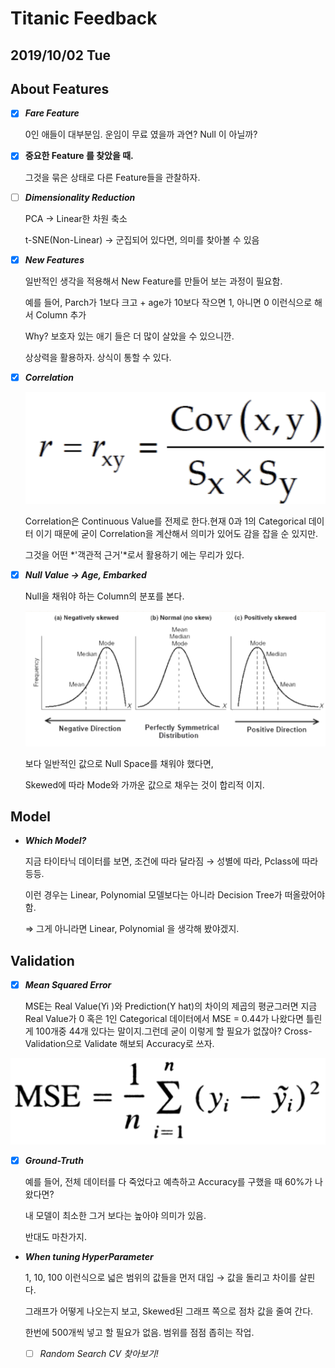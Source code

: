 # Titanic Feedback

## 2019/10/02 Tue

## About Features

- [x]  ***Fare Feature***

    0인 애들이 대부분임. 운임이 무료 였을까 과연? Null 이 아닐까?

- [x]  **중요한 Feature 를 찾았을 때.**

    그것을 묶은 상태로 다른 Feature들을 관찰하자.

- [ ]  ***Dimensionality Reduction***

    PCA → Linear한 차원 축소

    t-SNE(Non-Linear) → 군집되어 있다면, 의미를 찾아볼 수 있음

- [x]  ***New Features***

    일반적인 생각을 적용해서 New Feature를 만들어 보는 과정이 필요함.

    예를 들어, Parch가 1보다 크고 + age가 10보다 작으면 1, 아니면 0 이런식으로 해서 Column 추가

    Why? 보호자 있는 애기 들은 더 많이 살았을 수 있으니깐.

    상상력을 활용하자. 상식이 통할 수 있다.

- [x]  ***Correlation***

    ![](Untitled-3d99aaa2-c4bb-4eea-b6bc-7f3f10b8063b.png)

    Correlation은 Continuous Value를 전제로 한다.현재 0과 1의 Categorical 데이터 이기 때문에 굳이 Correlation을 계산해서 의미가 있어도 감을 잡을 순 있지만.

    그것을 어떤 *'객관적 근거'*로서 활용하기 에는 무리가 있다.

- [x]  ***Null Value → Age, Embarked***

    Null을 채워야 하는 Column의 분포를 본다.

    ![](Untitled-4927bd4f-ae32-4701-8d6c-1fc25915081e.png)

    보다 일반적인 값으로 Null Space를 채워야 했다면,

    Skewed에 따라 Mode와 가까운 값으로 채우는 것이 합리적 이지.

## Model

- ***Which Model?***

    지금 타이타닉 데이터를 보면, 조건에 따라 달라짐 → 성별에 따라, Pclass에 따라 등등.

    이런 경우는 Linear, Polynomial 모델보다는 아니라 Decision Tree가 떠올랐어야 함.

    ⇒ 그게 아니라면 Linear, Polynomial 을 생각해 봤야겠지.

## Validation

- [x]  ***Mean Squared Error***

    MSE는 Real Value(Yi )와 Prediction(Y hat)의 차이의 제곱의 평균그러면 지금 Real Value가 0 혹은 1인 Categorical 데이터에서 MSE = 0.44가 나왔다면 틀린게 100개중 44개 있다는 말이지.그런데 굳이 이렇게 할 필요가 없잖아? Cross-Validation으로 Validate 해보되 Accuracy로 쓰자.

![](Untitled-baee857b-754f-4b30-bd4d-7707949d3736.png)

- [x]  ***Ground-Truth***

    예를 들어, 전체 데이터를 다 죽었다고 예측하고 Accuracy를 구했을 때 60%가 나왔다면?

    내 모델이 최소한 그거 보다는 높아야 의미가 있음.

    반대도 마찬가지.

- ***When tuning HyperParameter***

    1, 10, 100 이런식으로 넓은 범위의 값들을 먼저 대입 → 값을 돌리고 차이를 살핀다.

    그래프가 어떻게 나오는지 보고, Skewed된 그래프 쪽으로 점차 값을 줄여 간다.

    한번에 500개씩 넣고 할 필요가 없음. 범위를 점점 좁히는 작업.

    - [ ]  *Random Search CV 찾아보기!*